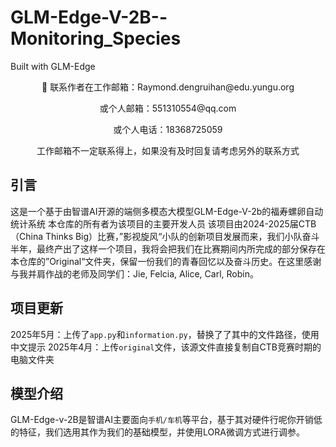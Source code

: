 # GLM-Edge-V-2B--Monitoring_Species
Built with GLM-Edge

<p align="center">
👋 联系作者在工作邮箱：Raymond.dengruihan@edu.yungu.org
</p>
<p align="center">
或个人邮箱：551310554@qq.com
</p>
<p align="center">
或个人电话：18368725059
</p>
<p align="center">
工作邮箱不一定联系得上，如果没有及时回复请考虑另外的联系方式
</p>

## 引言
这是一个基于由智谱AI开源的端侧多模态大模型GLM-Edge-V-2b的福寿螺卵自动统计系统
本仓库的所有者为该项目的主要开发人员
该项目由2024-2025届CTB（China Thinks Big）比赛，”影视旋风“小队的创新项目发展而来，我们小队奋斗半年，最终产出了这样一个项目，我将会把我们在比赛期间内所完成的部分保存在本仓库的”Original“文件夹，保留一份我们的青春回忆以及奋斗历史。在这里感谢与我并肩作战的老师及同学们：Jie, Felcia, Alice, Carl, Robin。

## 项目更新
2025年5月：上传了```app.py```和```information.py```，替换了了其中的文件路径，使用中文提示
2025年4月：上传```original```文件，该源文件直接复制自CTB竞赛时期的电脑文件夹

## 模型介绍
GLM-Edge-v-2B是智谱AI主要面向```手机/车机```等平台，基于其对硬件行呢你开销低的特征，我们选用其作为我们的基础模型，并使用LORA微调方式进行调参。
